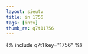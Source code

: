 ```yaml
--- 
layout: sieutv
title: in 1756
tags: [intv]
thumb_re: q7t11756
---
```

{% include q7t1 key="1756" %} 
